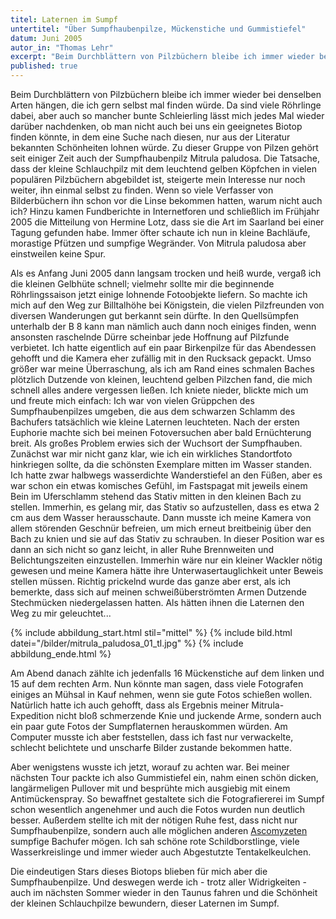 ```yaml
---
titel: Laternen im Sumpf
untertitel: "Über Sumpfhaubenpilze, Mückenstiche und Gummistiefel"
datum: Juni 2005
autor_in: "Thomas Lehr"
excerpt: "Beim Durchblättern von Pilzbüchern bleibe ich immer wieder bei denselben Arten hängen, die ich gern selbst mal finden würde. Da sind viele Röhrlinge dabei, aber auch so mancher bunte Schleierling lässt mich jedes Mal wieder darüber nachdenken, ob man nicht auch bei uns ein geeignetes Biotop finden könnte, in dem eine Suche nach diesen, nur aus der Literatur bekannten Schönheiten lohnen würde."
published: true
---
```


Beim Durchblättern von Pilzbüchern bleibe ich immer wieder bei denselben Arten hängen, die ich gern selbst mal finden würde. Da sind viele Röhrlinge dabei, aber auch so mancher bunte Schleierling lässt mich jedes Mal wieder darüber nachdenken, ob man nicht auch bei uns ein geeignetes Biotop finden könnte, in dem eine Suche nach diesen, nur aus der Literatur bekannten Schönheiten lohnen würde.
Zu dieser Gruppe von Pilzen gehört seit einiger Zeit auch der Sumpfhaubenpilz Mitrula paludosa. Die Tatsache, dass der kleine Schlauchpilz mit dem leuchtend gelben Köpfchen in vielen populären Pilzbüchern abgebildet ist, steigerte mein Interesse nur noch weiter, ihn einmal selbst zu finden. Wenn so viele Verfasser von Bilderbüchern ihn schon vor die Linse bekommen hatten, warum nicht auch ich? Hinzu kamen Fundberichte in Internetforen und schließlich im Frühjahr 2005 die Mitteilung von Hermine Lotz, dass sie die Art im Saarland bei einer Tagung gefunden habe. Immer öfter schaute ich nun in kleine Bachläufe, morastige Pfützen und sumpfige Wegränder. Von Mitrula paludosa aber einstweilen keine Spur.

Als es Anfang Juni 2005 dann langsam trocken und heiß wurde, vergaß ich die kleinen Gelbhüte schnell; vielmehr sollte mir die beginnende Röhrlingssaison jetzt einige lohnende Fotoobjekte liefern. So machte ich mich auf den Weg zur Billtalhöhe bei Königstein, die vielen Pilzfreunden von diversen Wanderungen gut berkannt sein dürfte. In den Quellsümpfen unterhalb der B 8 kann man nämlich auch dann noch einiges finden, wenn ansonsten raschelnde Dürre scheinbar jede Hoffnung auf Pilzfunde verbietet. Ich hatte eigentlich auf ein paar Birkenpilze für das Abendessen gehofft und die Kamera eher zufällig mit in den Rucksack gepackt. Umso größer war meine Überraschung, als ich am Rand eines schmalen Baches plötzlich Dutzende von kleinen, leuchtend gelben Pilzchen fand, die mich schnell alles andere vergessen ließen. Ich kniete nieder, blickte mich um und freute mich einfach: Ich war von vielen Grüppchen des Sumpfhaubenpilzes umgeben, die aus dem schwarzen Schlamm des Bachufers tatsächlich wie kleine Laternen leuchteten. Nach der ersten Euphorie machte sich bei meinen Fotoversuchen aber bald Ernüchterung breit. Als großes Problem erwies sich der Wuchsort der Sumpfhauben. Zunächst war mir nicht ganz klar, wie ich ein wirkliches Standortfoto hinkriegen sollte, da die schönsten Exemplare mitten im Wasser standen. Ich hatte zwar halbwegs wasserdichte Wanderstiefel an den Füßen, aber es war schon ein etwas komisches Gefühl, im Fastspagat mit jeweils einem Bein im Uferschlamm stehend das Stativ mitten in den kleinen Bach zu stellen. Immerhin, es gelang mir, das Stativ so aufzustellen, dass es etwa 2 cm aus dem Wasser herausschaute. Dann musste ich meine Kamera von allem störenden Geschnür befreien, um mich erneut breitbeinig über den Bach zu knien und sie auf das Stativ zu schrauben. In dieser Position war es dann an sich nicht so ganz leicht, in aller Ruhe Brennweiten und Belichtungszeiten einzustellen. Immerhin wäre nur ein kleiner Wackler nötig gewesen und meine Kamera hätte ihre Unterwasertauglichkeit unter Beweis stellen müssen. Richtig prickelnd wurde das ganze aber erst, als ich bemerkte, dass sich auf meinen schweißüberströmten Armen Dutzende Stechmücken niedergelassen hatten. Als hätten ihnen die Laternen den Weg zu mir geleuchtet...

{% include abbildung_start.html stil="mittel" %}
{% include bild.html datei="/bilder/mitrula_paludosa_01_tl.jpg" %}
{% include abbildung_ende.html %}

Am Abend danach zählte ich jedenfalls 16 Mückenstiche auf dem linken und 15 auf dem rechten Arm. Nun könnte man sagen, dass viele Fotografen einiges an Mühsal in Kauf nehmen, wenn sie gute Fotos schießen wollen. Natürlich hatte ich auch gehofft, dass als Ergebnis meiner Mitrula-Expedition nicht bloß schmerzende Knie und juckende Arme, sondern auch ein paar gute Fotos der Sumpflaternen herauskommen würden. Am Computer musste ich aber feststellen, dass ich fast nur verwackelte, schlecht belichtete und unscharfe Bilder zustande bekommen hatte.

Aber wenigstens wusste ich jetzt, worauf zu achten war. Bei meiner nächsten Tour packte ich also Gummistiefel ein, nahm einen schön dicken, langärmeligen Pullover mit und besprühte mich ausgiebig mit einem Antimückenspray. So bewaffnet gestaltete sich die Fotografiererei im Sumpf schon wesentlich angenehmer und auch die Fotos wurden nun deutlich besser. Außerdem stellte ich mit der nötigen Ruhe fest, dass nicht nur Sumpfhaubenpilze, sondern auch alle möglichen anderen [Ascomyzeten](Ascomyzeten "Glossar") sumpfige Bachufer mögen. Ich sah schöne rote Schildborstlinge, viele Wasserkreislinge und immer wieder auch Abgestutzte Tentakelkeulchen.

Die eindeutigen Stars dieses Biotops blieben für mich aber die Sumpfhaubenpilze. Und deswegen werde ich - trotz aller Widrigkeiten - auch im nächsten Sommer wieder in den Taunus fahren und die Schönheit der kleinen Schlauchpilze bewundern, dieser Laternen im Sumpf.

